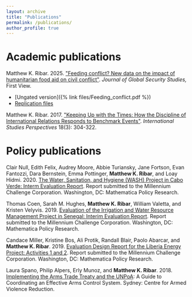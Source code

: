 ```yaml
---
layout: archive
title: "Publications"
permalink: /publications/
author_profile: true
---
```




# Academic publications

Matthew K. Ribar. 2025. ["Feeding conflict? New data on the impact of humanitarian food aid on civil conflict"](https://academic.oup.com/jogss/article-abstract/doi/10.1093/jogss/ogaf002/8045922). *Journal of Global Security Studies,* First View. 
* [Ungated version]({% link files/Feeding_conflict.pdf %})
* [Replication files](https://github.com/mkribar/feeding_conflict)

Matthew K. Ribar. 2017. ["Keeping Up with the Times: How the Discipline of International Relations Responds to Benchmark Events"](http://dx.doi.org/10.1093/isp/ekw005). *International Studies Perspectives* 18(3): 304-322. 

# Policy publications

Clair Null, Edith Felix, Audrey Moore, Abbie Turiansky, Jane Fortson, Evan Fantozzi, Dara Bernstein, Emma Pottinger, **Matthew K. Ribar**, and Loay Hidmi. 2020. [The Water, Sanitation, and Hygiene (WASH) Project in Cabo Verde: Interm Evaluation Report](https://doi.org/10.3886/s8gw-4c86). Report submitted to the Millennium Challenge Corporation. Washington, DC: Mathematica Policy Research. 

Thomas Coen, Sarah M. Hughes, **Matthew K. Ribar**, William Valetta, and Kristen Velyvis. 2019. [Evaluation of the Irrigation and Water Resource Management Project in Senegal: Interim Evaluation Report](https://doi.org/10.3886/egx2-f084). Report submitted to the Millennium Challenge Corporation. Washington, DC: Mathematica Policy Research. 

Candace Miller, Kristine Bos, Ali Protik, Randall Blair, Paolo Abarcar, and **Matthew K. Ribar**. 2019. [Evaluation Design Report for the Liberia Energy Project: Activities 1 and 2](https://mcc.icpsr.umich.edu/evaluations/index.php/catalog/1445). Report submitted to the Millennium Challenge Corporation. Washington, DC: Mathematica Policy Research.  

Laura Spano, Philip Alpers, Erly Munoz, and **Matthew K. Ribar**. 2018. [Implementing the Arms Trade Treaty and the UNPoA](https://unrcpd.org/wp-content/uploads/2018/05/Implementing-the-Arms-Trade-Treaty-and-the-UNPoA-A-Guide.pdf): A Guide to Coordinating an Effective Arms Control System. Sydney: Centre for Armed Violence Reduction. 

